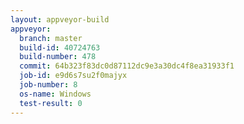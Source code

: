 ```yaml
---
layout: appveyor-build
appveyor:
  branch: master
  build-id: 40724763
  build-number: 478
  commit: 64b323f83dc0d87112dc9e3a30dc4f8ea31933f1
  job-id: e9d6s7su2f0majyx
  job-number: 8
  os-name: Windows
  test-result: 0
---
```

